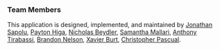 ### Team Members

This application is designed, implemented, and maintained by [Jonathan Sapolu](https://jsapolu99.github.io/), [Payton Higa](https://github.com/PaytonHAH
), [Nicholas Beydler](https://github.com/beydlern), [Samantha Mallari](https://github.com/samallari), [Anthony Tirabassi](https://github.com/t-tirabassi), [Brandon Nelson](https://github.com/bksnelson), [Xavier Burt](https://github.com/XavierBurt), [Christopher Pascual](https://github.com/caspascual).
